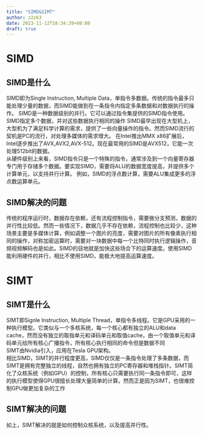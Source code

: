 ```yaml
---
title: "SIMD&SIMT"
author: z2z63
date: 2023-11-12T18:34:39+08:00
draft: true
---
```

# SIMD
## SIMD是什么
SIMD即为Single Instruction, Multiple Data，单指令多数据。传统的指令最多只能处理少量的数据，而SIMD能做到在一条指令内指定多条数据和对数据执行的操作。
SIMD是一种数据级别的并行。它可以通过指令集提供的SIMD指令使用。SIMD指定多个数据，并对这些数据执行相同的操作
SIMD最早出现在大型机上，大型机为了满足科学计算的需求，提供了一些向量操作的指令。然而SIMD流行的契机是PC的流行，对处理多媒体的需求增大。
在Intel推出MMX x86扩展后，Intel逐步推出了AVX,AVX2,AVX-512。现在最常用的SIMD是AVX512，它能一次处理512bit的数据。  
从硬件级别上来看，SIMD指令只是一个特殊的指令，通常涉及到一个向量寄存器专门用于存储多个数据。要实现SIMD，需要将ALU的数据宽度提高，并提供多个计算单元，以支持并行计算。
例如，SIMD的浮点数计算，需要ALU集成更多的浮点数运算单元。
## SIMD解决的问题
传统的程序运行时，数据存在依赖，还有流程控制指令，需要做分支预测，数据的并行性比较低。然而一些情况下，数据几乎不存在依赖，流程控制也比较少，这种场景主要是多媒体计算，例如调整一个图片的亮度，需要对图片的所有像素执行相同的操作，对称加密运算时，需要对一块数据中每一个比特同时执行逻辑操作，音频视频解码也是如此。SIMD的目地就是加快这些场合下的运算速度。使用SIMD能利用硬件的并行，相比不使用SIMD，能极大地提高运算速度。
# SIMT
## SIMT是什么
SIMT即Signle Instruction, Multiple Thread，单指令多线程。它是GPU采用的一种执行模型。它类似与一个多核系统，每一个核心都有独立的ALU和data cache，然而没有独立的取指单元和译码单元和取值cache，由一个取值单元和译码单元给所有核心广播指令，所有核心执行相同的命令但是数据不同  
SIMT由Nvidia引入，应用在Tesla GPU架构。  
相比SIMD，SIMT的并行程度更高，SIMD仅仅是一条指令处理了多条数据，而SIMT是拥有完整独立的线程，自然也拥有独立的PC寄存器和堆栈指针。SIMT简化了众核系统（例如GPU）的控制，所有核心只需要执行同一条指令即可，这样的执行模型使得GPU很擅长处理大量简单的计算。然而正是因为SIMT，也很难控制GPU做更加复杂的工作
## SIMT解决的问题
如上，SIMT解决的就是如何控制众核系统，以及提高并行性。
